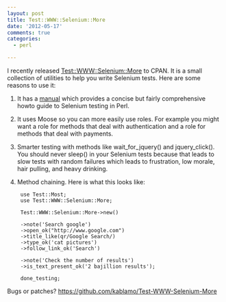 ```yaml
---
layout: post
title: Test::WWW::Selenium::More
date: '2012-05-17'
comments: true
categories:
  - perl

---
```


I recently released
[Test::WWW::Selenium::More](https://metacpan.org/module/Test::WWW::Selenium::More)
to CPAN.  It is a small collection of utilities to help you write Selenium
tests.  Here are some reasons to use it:

1. It has a
[manual](https://metacpan.org/module/Test::WWW::Selenium::More::Manual) which
provides a concise but fairly comprehensive howto guide to Selenium testing in
Perl.

2. It uses Moose so you can more easily use roles.  For example you might want
a role for methods that deal with authentication and a role for methods that
deal with payments.

3. Smarter testing with methods like wait\_for\_jquery() and jquery\_click().  You
should never sleep() in your Selenium tests because that leads to slow tests
with random failures which leads to frustration, low morale, hair pulling, and
heavy drinking.

4. Method chaining.  Here is what this looks like:

        use Test::Most;
        use Test::WWW::Selenium::More;

        Test::WWW::Selenium::More->new()

        ->note('Search google')
        ->open_ok("http://www.google.com")
        ->title_like(qr/Google Search/)
        ->type_ok('cat pictures')
        ->follow_link_ok('Search')

        ->note('Check the number of results')
        ->is_text_present_ok('2 bajillion results');

        done_testing;

Bugs or patches?  https://github.com/kablamo/Test-WWW-Selenium-More
